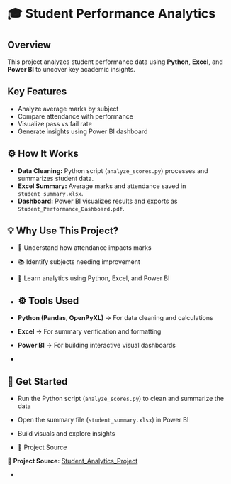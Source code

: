 # 🎓 Student Performance Analytics

##  Overview
This project analyzes student performance data using **Python**, **Excel**, and **Power BI** to uncover key academic insights.  

##  Key Features
- Analyze average marks by subject  
- Compare attendance with performance  
- Visualize pass vs fail rate  
- Generate insights using Power BI dashboard  

## ⚙️ How It Works
- **Data Cleaning:** Python script (`analyze_scores.py`) processes and summarizes student data.  
- **Excel Summary:** Average marks and attendance saved in `student_summary.xlsx`.  
- **Dashboard:** Power BI visualizes results and exports as `Student_Performance_Dashboard.pdf`.  

## 💡 Why Use This Project?
- 🎯 Understand how attendance impacts marks  
- 📚 Identify subjects needing improvement  
- 💼 Learn analytics using Python, Excel, and Power BI

- ## ⚙️ Tools Used
-  **Python (Pandas, OpenPyXL)** → For data cleaning and calculations  
- **Excel** → For summary verification and formatting  
- **Power BI** → For building interactive visual dashboards  
- 
## 🚀 Get Started
- Run the Python script (`analyze_scores.py`) to clean and summarize the data  
- Open the summary file (`student_summary.xlsx`) in Power BI  
- Build visuals and explore insights

- 🔗 Project Source

🔗 **Project Source:** [Student_Analytics_Project](https://github.com/Sahana174/Student_Analytics_Project)

- 


